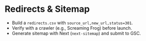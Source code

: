 # Redirects & Sitemap

- Build a `redirects.csv` with `source_url,new_url,status=301`.
- Verify with a crawler (e.g., Screaming Frog) before launch.
- Generate sitemap with Next (`next-sitemap`) and submit to GSC.
